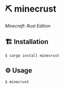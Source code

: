 # ⛏️ minecrust

_Minecraft: Rust Edition_

## 🏗️ Installation

```
$ cargo install minecrust
```

## ⚙️ Usage

```
$ minecrust
```

